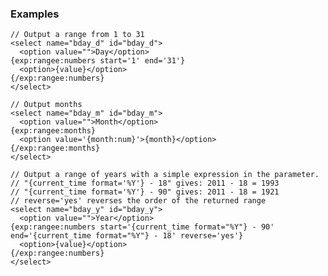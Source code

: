 
### Examples
    // Output a range from 1 to 31
    <select name="bday_d" id="bday_d">
      <option value="">Day</option>
    {exp:rangee:numbers start='1' end='31'}
      <option>{value}</option>
    {/exp:rangee:numbers}
    </select>
    
    // Output months
    <select name="bday_m" id="bday_m">
      <option value="">Month</option>
    {exp:rangee:months}
      <option value='{month:num}'>{month}</option>
    {/exp:rangee:months}
    </select>
    
    // Output a range of years with a simple expression in the parameter.
    // "{current_time format='%Y'} - 18" gives: 2011 - 18 = 1993
    // "{current_time format='%Y'} - 90" gives: 2011 - 18 = 1921
    // reverse='yes' reverses the order of the returned range
    <select name="bday_y" id="bday_y">
      <option value="">Year</option>
    {exp:rangee:numbers start='{current_time format="%Y"} - 90' end='{current_time format="%Y"} - 18' reverse='yes'}
      <option>{value}</option>
    {/exp:rangee:numbers}
    </select>